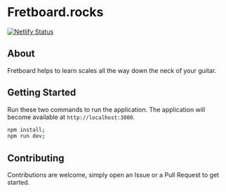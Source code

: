 # Fretboard.rocks

[![Netlify Status](https://api.netlify.com/api/v1/badges/c45488d7-8e98-4286-b5bd-77d2696fa387/deploy-status)](https://app.netlify.com/sites/fretboardrocks/deploys)

## About

Fretboard helps to learn scales all the way down the neck of your guitar.

## Getting Started

Run these two commands to run the application. The application will become available at `http://localhost:3000`.

```sh
npm install;
npm run dev;
```

## Contributing

Contributions are welcome, simply open an Issue or a Pull Request to get started.
